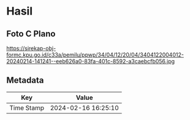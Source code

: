 # Hasil

## Foto C Plano

https://sirekap-obj-formc.kpu.go.id/c33a/pemilu/ppwp/34/04/12/20/04/3404122004012-20240214-141241--eeb626a0-83fa-401c-8592-a3caebcfb056.jpg


## Metadata

| Key        | Value               |
| ---------- | ------------------- |
| Time Stamp | 2024-02-16 16:25:10 |



